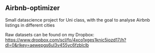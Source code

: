 ## Airbnb-optimizer
Small datascience project for Uni class, with the goal to analyse Airbnb listings in different cities


Raw datasets can be found on my Dropbox: https://www.dropbox.com/scl/fo/4xco1xges1knic5iozd17/h?dl=0&rlkey=aewepgs6ul3v455yc6fzblclb
